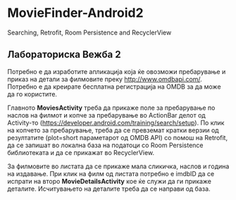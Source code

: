 # MovieFinder-Android2
Searching, Retrofit, Room Persistence and RecyclerView

## Лабораториска Вежба 2
Потребно е да изработите апликација која ќе oвозможи пребарување и приказ на детали за филмовите преку http://www.omdbapi.com/. Потребно е да креирате бесплатна регистрација на OMDB за да може да го користите. <br />

Главното **MoviesActivity** треба да прикаже поле за пребарување по наслов на филмот и копче за пребарување во ActionBar делот од Activity-то (https://developer.android.com/training/search/setup). По клик на копчето за пребарување, треба да се превземат кратки верзии од резултатите (plot=short параметарот од OMDB API) со помош на Retrofit, да се запишат во локална база на податоци со Room Persistence библиотеката и да се прикажат во RecyclerView.<br />

За филмовите во листата да се прикаже мала сликичка, наслов и година на издавање. При клик на филм од листата потребно е imdbID да се испрати на второ **MovieDetailsActivity** кое ќе служи да ги прикаже деталите.  Исчитувањето на деталите треба да се направи од база.
